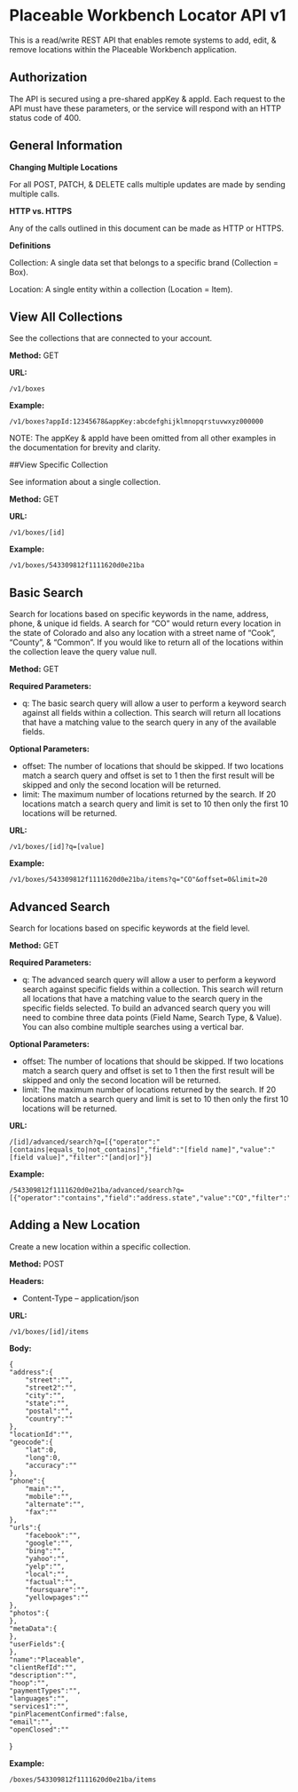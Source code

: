 # Placeable Workbench Locator API v1

This is a read/write REST API that enables remote systems to add, edit, & remove locations within the Placeable Workbench application.


## Authorization

The API is secured using a pre-shared appKey & appId. Each request to the API must have these parameters, or the service will respond with an HTTP status code of 400.


## General Information

<b>Changing Multiple Locations</b>

For all POST, PATCH, & DELETE calls multiple updates are made by sending multiple calls. 

<b>HTTP vs. HTTPS</b>

Any of the calls outlined in this document can be made as HTTP or HTTPS.

<b>Definitions</b>

Collection: A single data set that belongs to a specific brand (Collection = Box).

Location: A single entity within a collection (Location = Item).


## View All Collections

See the collections that are connected to your account.

<b>Method:</b> GET

<b>URL:</b>
	
	/v1/boxes

<b>Example:</b>

	/v1/boxes?appId:12345678&appKey:abcdefghijklmnopqrstuvwxyz000000

NOTE: The appKey & appId have been omitted from all other examples in the documentation for brevity and clarity.


##View Specific Collection

See information about a single collection.

<b>Method:</b> GET

<b>URL:</b>

	/v1/boxes/[id]

<b>Example:</b>

	/v1/boxes/543309812f1111620d0e21ba
	
## Basic Search

Search for locations based on specific keywords in the name, address, phone, & unique id fields. A search for “CO” would return every location in the state of Colorado and also any location with a street name of “Cook”, “County”, & “Common”. If you would like to return all of the locations within the collection leave the query value null.

<b>Method:</b> GET

<b>Required Parameters:</b>
<ul>
<li>q: The basic search query will allow a user to perform a keyword search against all fields within a collection. This search will return all locations that have a matching value to the search query in any of the available fields.</li>
</ul>
<b>Optional Parameters:</b>
<ul>
<li>offset: The number of locations that should be skipped. If two locations match a search query and offset is set to 1 then the first result will be skipped and only the second location will be returned.</li>
<li>limit: The maximum number of locations returned by the search. If 20 locations match a search query and limit is set to 10 then only the first 10 locations will be returned.</li>
</ul>
<b>URL:</b>

	/v1/boxes/[id]?q=[value]

<b>Example:</b>

	/v1/boxes/543309812f1111620d0e21ba/items?q="CO"&offset=0&limit=20


## Advanced Search

Search for locations based on specific keywords at the field level.

<b>Method:</b> GET

<b>Required Parameters:</b>
<ul>
<li>q: The advanced search query will allow a user to perform a keyword search against specific fields within a collection. This search will return all locations that have a matching value to the search query in the specific fields selected.  To build an advanced search query you will need to combine three data points (Field Name, Search Type, & Value). You can also combine multiple searches using a vertical bar.</li>
</ul>
<b>Optional Parameters:</b>
<ul>
<li>offset: The number of locations that should be skipped. If two locations match a search query and offset is set to 1 then the first result will be skipped and only the second location will be returned.</li>
<li>limit: The maximum number of locations returned by the search. If 20 locations match a search query and limit is set to 10 then only the first 10 locations will be returned.</li>
</ul>

<b>URL:</b>
  
    /[id]/advanced/search?q=[{"operator":"[contains|equals_to|not_contains]","field":"[field name]","value":"[field value]","filter":"[and|or]"}]

<b>Example:</b>

    /543309812f1111620d0e21ba/advanced/search?q=[{"operator":"contains","field":"address.state","value":"CO","filter":"and"}]&offset=0&limit=20


## Adding a New Location

Create a new location within a specific collection.

<b>Method:</b> POST

<b>Headers:</b>
<ul>
<li>Content-Type – application/json</li>
</ul>

<b>URL:</b>

	/v1/boxes/[id]/items
	
<b>Body:</b>

	{ 
	"address":{ 
		"street":"",
		"street2":"",
		"city":"",
		"state":"",
		"postal":"",
		"country":""
	},
	"locationId":"",
	"geocode":{ 
		"lat":0,
		"long":0,
		"accuracy":""
	},
	"phone":{ 
		"main":"",
		"mobile":"",
		"alternate":"",
		"fax":""
	},
	"urls":{ 
		"facebook":"",
		"google":"",
		"bing":"",
		"yahoo":"",
		"yelp":"",
		"local":"",
		"factual":"",
		"foursquare":"",
		"yellowpages":""
	},
	"photos":{ 
	},
	"metaData":{ 
	},
	"userFields":{ 
	},
	"name":"Placeable",
	"clientRefId":"",
	"description":"",
	"hoop":"",
	"paymentTypes":"",
	"languages":"",
	"services1":"",
	"pinPlacementConfirmed":false,
	"email":"",
	"openClosed":""
}

<b>Example:</b>

	/boxes/543309812f1111620d0e21ba/items
